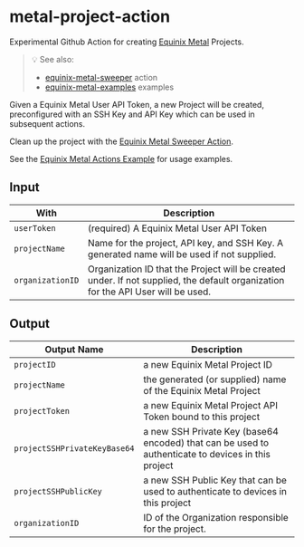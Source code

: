 # metal-project-action

Experimental Github Action for creating [Equinix Metal](https://metal.equinix.com) Projects.

> :bulb: See also:
>
> - [equinix-metal-sweeper](https://github.com/equinix-labs/metal-sweeper-action) action
> - [equinix-metal-examples](https://github.com/equinix-labs/metal-actions-example) examples

Given a Equinix Metal User API Token, a new Project will be created, preconfigured with an SSH Key and API Key which can be used in subsequent actions.

Clean up the project with the [Equinix Metal Sweeper Action](https://github.com/equinix-labs/metal-sweeper-action).

See the [Equinix Metal Actions Example](https://github.com/equinix-labs/metal-actions-example) for usage examples.

## Input

| With             | Description                                                                                                                      |
| ---------------- | -------------------------------------------------------------------------------------------------------------------------------- |
| `userToken`      | (required) A Equinix Metal User API Token                                                                                        |
| `projectName`    | Name for the project, API key, and SSH Key. A generated name will be used if not supplied.                                       |
| `organizationID` | Organization ID that the Project will be created under. If not supplied, the default organization for the API User will be used. |

## Output

| Output Name                  | Description                                                                                        |
| ---------------------------- | -------------------------------------------------------------------------------------------------- |
| `projectID`                  | a new Equinix Metal Project ID                                                                     |
| `projectName`                | the generated (or supplied) name of the Equinix Metal Project                                      |
| `projectToken`               | a new Equinix Metal Project API Token bound to this project                                        |
| `projectSSHPrivateKeyBase64` | a new SSH Private Key (base64 encoded) that can be used to authenticate to devices in this project |
| `projectSSHPublicKey`        | a new SSH Public Key that can be used to authenticate to devices in this project                   |
| `organizationID`             | ID of the Organization responsible for the project.                                                |
